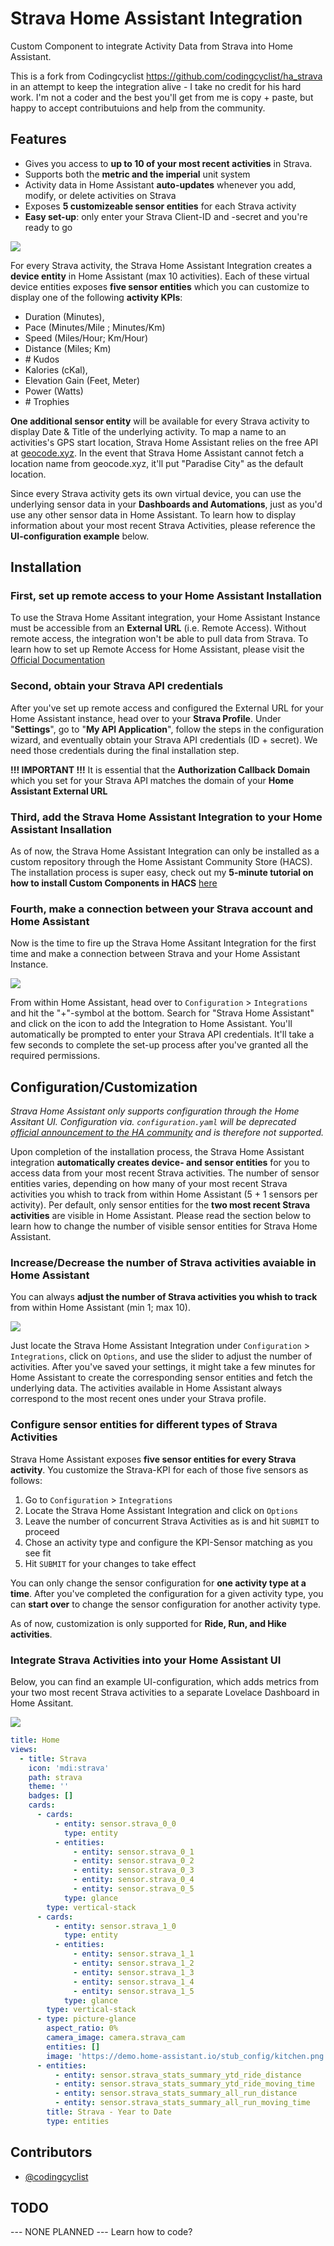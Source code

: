 # Strava Home Assistant Integration

Custom Component to integrate Activity Data from Strava into Home Assistant.

This is a fork from Codingcyclist <https://github.com/codingcyclist/ha_strava> in an attempt to keep the integration alive - I take no credit for his hard work. I'm not a coder and the best you'll get from me is copy + paste, but happy to accept contributuions and help from the community.

## Features

* Gives you access to **up to 10 of your most recent activities** in Strava.
* Supports both the **metric and the imperial** unit system
* Activity data in Home Assistant **auto-updates** whenever you add, modify, or delete activities on Strava
* Exposes **5 customizeable sensor entities** for each Strava activity
* **Easy set-up**: only enter your Strava Client-ID and -secret and you're ready to go

![](sensor_overview.png)

For every Strava activity, the Strava Home Assistant Integration creates a **device entity** in Home Assistant (max 10 activities). Each of these virtual device entities exposes **five sensor entities** which you can customize to display one of the following **activity KPIs**:

* Duration (Minutes),
* Pace (Minutes/Mile ; Minutes/Km)
* Speed (Miles/Hour; Km/Hour)
* Distance (Miles; Km)
* \# Kudos
* Kalories (cKal),
* Elevation Gain (Feet, Meter)
* Power (Watts)
* \# Trophies

**One additional sensor entity** will be available for every Strava activity to display Date & Title of the underlying activity. To map a name to an activities's GPS start location, Strava Home Assistant relies on the free API at [geocode.xyz](https://geocode.xyz). In the event that Strava Home Assistant cannot fetch a location name from geocode.xyz, it'll put "Paradise City" as the default location.

Since every Strava activity gets its own virtual device, you can use the underlying sensor data in your **Dashboards and Automations**, just as you'd use any other sensor data in Home Assistant. To learn how to display information about your most recent Strava Activities, please reference the **UI-configuration example** below.

## Installation

### First, set up remote access to your Home Assistant Installation

To use the Strava Home Assitant integration, your Home Assistant Instance must be accessible from an **External URL** (i.e. Remote Access). Without remote access, the integration won't be able to pull data from Strava. To learn how to set up Remote Access for Home Assistant, please visit the [Official Documentation](https://www.home-assistant.io/docs/configuration/remote/)

### Second, obtain your Strava API credentials

After you've set up remote access and configured the External URL for your Home Assistant instance, head over to your **Strava Profile**. Under "**Settings**", go to "**My API Application**", follow the steps in the configuration wizard, and eventually obtain your Strava API credentials (ID + secret). We need those credentials during the final installation step.

**!!! IMPORTANT !!!** It is essential that the **Authorization Callback Domain** which you set for your Strava API matches the domain of your **Home Assistant External URL**

### Third, add the Strava Home Assistant Integration to your Home Assistant Insallation

As of now, the Strava Home Assistant Integration can only be installed as a custom repository through the Home Assistant Community Store (HACS). The installation process is super easy, check out my **5-minute tutorial on how to install Custom Components in HACS** [here](https://medium.com/@codingcyclist/how-to-install-any-custom-component-from-github-in-less-than-5-minutes-ad84e6dc56ff)

### Fourth, make a connection between your Strava account and Home Assistant

Now is the time to fire up the Strava Home Assitant Integration for the first time and make a connection between Strava and your Home Assistant Instance.

![](ha_strava_install.gif)

From within Home Assistant, head over to `Configuration` > `Integrations` and hit the "+"-symbol at the bottom. Search for "Strava Home Assistant" and click on the icon to add the Integration to Home Assistant. You'll automatically be prompted to enter your Strava API credentials. It'll take a few seconds to complete the set-up process after you've granted all the required permissions.

## Configuration/Customization

_Strava Home Assistant only supports configuration through the Home Assitant UI. Configuration via. `configuration.yaml` will be deprecated [official announcement to the HA community](https://www.home-assistant.io/blog/2020/04/14/the-future-of-yaml/) and is therefore not supported._

Upon completion of the installation process, the Strava Home Assistant integration **automatically creates device- and sensor entities** for you to access data from your most recent Strava activities. The number of sensor entities varies, depending on how many of your most recent Strava activities you whish to track from within Home Assistant (5 + 1 sensors per activity). Per default, only sensor entities for the **two most recent Strava activities** are visible in Home Assistant. Please read the section below to learn how to change the number of visible sensor entities for Strava Home Assistant.

### Increase/Decrease the number of Strava activities avaiable in Home Assistant

You can always **adjust the number of Strava activities you whish to track** from within Home Assistant (min 1; max 10).

![](ha_strava_config.gif)

Just locate the Strava Home Assistant Integration under `Configuration` > `Integrations`, click on `Options`, and use the slider to adjust the number of activities. After you've saved your settings, it might take a few minutes for Home Assistant to create the corresponding sensor entities and fetch the underlying data. The activities available in Home Assistant always correspond to the most recent ones under your Strava profile.

### Configure sensor entities for different types of Strava Activities

Strava Home Assistant exposes **five sensor entities for every Strava activity**. You customize the Strava-KPI for each of those five sensors as follows:

1. Go to `Configuration` > `Integrations`
2. Locate the Strava Home Assistant Integration and click on `Options`
3. Leave the number of concurrent Strava Activities as is and hit `SUBMIT` to proceed
4. Chose an activity type and configure the KPI-Sensor matching as you see fit
5. Hit `SUBMIT` for your changes to take effect

You can only change the sensor configuration for **one activity type at a time**. After you've completed the configuration for a given activity type, you can **start over** to change the sensor configuration for another activity type.

As of now, customization is only supported for **Ride, Run, and Hike activities**.

### Integrate Strava Activities into your Home Assistant UI

Below, you can find an example UI-configuration, which adds metrics from your two most recent Strava activities to a separate Lovelace Dashboard in Home Assitant.

![](ha_strava_ui_config.gif)

```yaml
title: Home
views:
  - title: Strava
    icon: 'mdi:strava'
    path: strava
    theme: ''
    badges: []
    cards:
      - cards:
          - entity: sensor.strava_0_0
            type: entity
          - entities:
              - entity: sensor.strava_0_1
              - entity: sensor.strava_0_2
              - entity: sensor.strava_0_3
              - entity: sensor.strava_0_4
              - entity: sensor.strava_0_5
            type: glance
        type: vertical-stack
      - cards:
          - entity: sensor.strava_1_0
            type: entity
          - entities:
              - entity: sensor.strava_1_1
              - entity: sensor.strava_1_2
              - entity: sensor.strava_1_3
              - entity: sensor.strava_1_4
              - entity: sensor.strava_1_5
            type: glance
        type: vertical-stack
      - type: picture-glance
        aspect_ratio: 0%
        camera_image: camera.strava_cam
        entities: []
        image: 'https://demo.home-assistant.io/stub_config/kitchen.png'
      - entities:
          - entity: sensor.strava_stats_summary_ytd_ride_distance
          - entity: sensor.strava_stats_summary_ytd_ride_moving_time
          - entity: sensor.strava_stats_summary_all_run_distance
          - entity: sensor.strava_stats_summary_all_run_moving_time
        title: Strava - Year to Date
        type: entities
```

## Contributors

- [@codingcyclist](https://github.com/codingcyclist)

## TODO

--- NONE PLANNED ---
Learn how to code?
